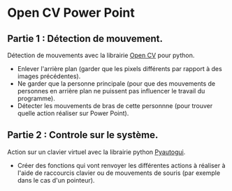 # Open CV Power Point

## Partie 1 : Détection de mouvement.
Détection de mouvements avec la librairie [Open CV](https://pypi.org/project/opencv-python/) pour python.
  - Enlever l'arrière plan (garder que les pixels différents par rapport à des images précédentes).
  - Ne garder que la personne principale (pour que des mouvements de personnes en arrière plan ne puissent pas influencer le travail du programme).
  - Détecter les mouvements de bras de cette personnne (pour trouver quelle action réaliser sur Power Point).

## Partie 2 : Controle sur le système.
Action sur un clavier virtuel avec la librairie python [Pyautogui](https://github.com/asweigart/pyautogui).
  - Créer des fonctions qui vont renvoyer les différentes actions à réaliser à l'aide de raccourcis clavier ou de mouvements de souris (par exemple dans le cas d'un pointeur).
